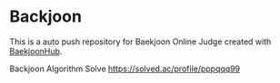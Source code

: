 # Backjoon
This is a auto push repository for Baekjoon Online Judge created with [BaekjoonHub](https://github.com/BaekjoonHub/BaekjoonHub).

Backjoon Algorithm Solve
https://solved.ac/profile/pppqqq99
